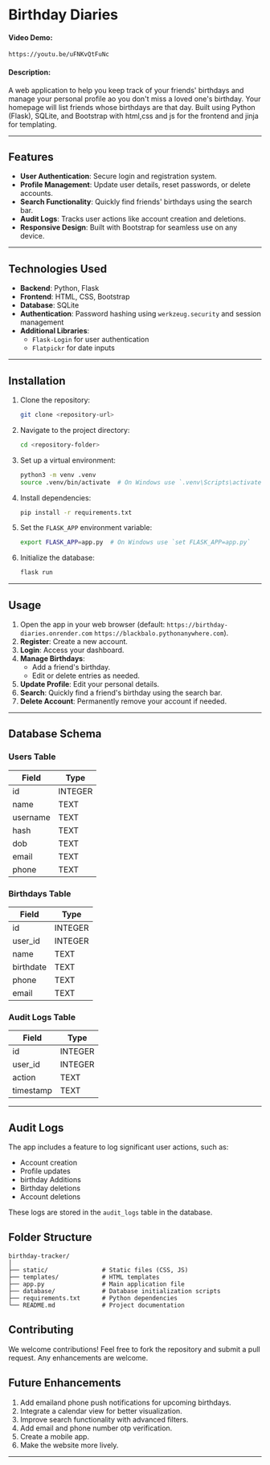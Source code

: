 # Birthday Diaries

#### Video Demo: 

`https://youtu.be/uFNKvQtFuNc`

#### Description:

A web application to help you keep track of your friends' birthdays and manage your personal profile ao you don't miss a loved one's birthday. Your homepage will list friends whose birthdays are that day. Built using Python (Flask), SQLite, and Bootstrap with html,css and js for the frontend and jinja for templating.

---

## Features

- **User Authentication**: Secure login and registration system.
- **Profile Management**: Update user details, reset passwords, or delete accounts.
- **Search Functionality**: Quickly find friends' birthdays using the search bar.
- **Audit Logs**: Tracks user actions like account creation and deletions.
- **Responsive Design**: Built with Bootstrap for seamless use on any device.
---

## Technologies Used


- **Backend**: Python, Flask
- **Frontend**: HTML, CSS, Bootstrap
- **Database**: SQLite
- **Authentication**: Password hashing using `werkzeug.security` and session management
- **Additional Libraries**: 
  - `Flask-Login` for user authentication
  - `Flatpickr` for date inputs
---

## Installation

1. Clone the repository:
   ```bash
   git clone <repository-url>
   ```

2. Navigate to the project directory:
   ```bash
   cd <repository-folder>
   ```

3. Set up a virtual environment:
   ```bash
   python3 -m venv .venv
   source .venv/bin/activate  # On Windows use `.venv\Scripts\activate`
   ```

4. Install dependencies:
   ```bash
   pip install -r requirements.txt
   ```

5. Set the `FLASK_APP` environment variable:
   ```bash
   export FLASK_APP=app.py  # On Windows use `set FLASK_APP=app.py`
   ```

6. Initialize the database:
   ```bash
   flask run
   ```

---

## Usage

1. Open the app in your web browser (default: `https://birthday-diaries.onrender.com`  `https://blackbalo.pythonanywhere.com`). 
2. **Register**: Create a new account.
3. **Login**: Access your dashboard.
4. **Manage Birthdays**:
   - Add a friend's birthday.
   - Edit or delete entries as needed.
4. **Update Profile**: Edit your personal details.
5. **Search**: Quickly find a friend's birthday using the search bar.
6. **Delete Account**: Permanently remove your account if needed.

---

## Database Schema

### Users Table
| Field      | Type    |
|------------|---------|
| id         | INTEGER |
| name       | TEXT    |
| username   | TEXT    |
| hash       | TEXT    |
| dob        | TEXT    |
| email      | TEXT    |
| phone      | TEXT    |

### Birthdays Table
| Field      | Type    |
|------------|---------|
| id         | INTEGER |
| user_id    | INTEGER |
| name       | TEXT    |
| birthdate  | TEXT    |
| phone      | TEXT    |
| email      | TEXT    |

### Audit Logs Table
| Field      | Type    |
|------------|---------|
| id         | INTEGER |
| user_id    | INTEGER |
| action     | TEXT    |
| timestamp  | TEXT    |

---

## Audit Logs

The app includes a feature to log significant user actions, such as:
- Account creation
- Profile updates
- birthday Additions
- Birthday deletions
- Account deletions

These logs are stored in the `audit_logs` table in the database.

## Folder Structure

```
birthday-tracker/
│
├── static/               # Static files (CSS, JS)
├── templates/            # HTML templates
├── app.py                # Main application file
├── database/             # Database initialization scripts
├── requirements.txt      # Python dependencies
└── README.md             # Project documentation
```

## Contributing

We welcome contributions! Feel free to fork the repository and submit a pull request.
Any enhancements are welcome.


## Future Enhancements

1. Add emailand phone push notifications for upcoming birthdays.
2. Integrate a calendar view for better visualization.
3. Improve search functionality with advanced filters.
4. Add email and phone number otp verification.
5. Create a mobile app.
6. Make the website more lively.

---
